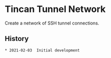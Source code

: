 # Tincan Tunnel Network 

Create a network of SSH tunnel connections.

History
-------

    * 2021-02-03  Initial development

